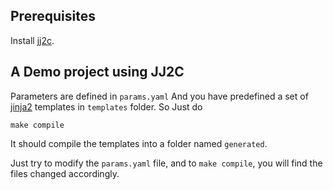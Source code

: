 ## Prerequisites

Install [jj2c](https://github.com/tly1980/jj2c#jj2c).


## A Demo project using JJ2C


Parameters are defined in `params.yaml`
And you have predefined a set of [jinja2](http://jinja.pocoo.org/docs/2.10/)
templates in `templates` folder. So Just do

```make compile```

It should compile the templates into a folder named `generated`.

Just try to modify the `params.yaml` file, and to `make compile`, you will
find the files changed accordingly.
